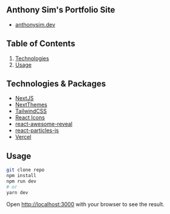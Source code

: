 ## Anthony Sim's Portfolio Site

- [anthonysim.dev](https://anthonysim.dev)

## Table of Contents

1. [Technologies](#Technologies)
2. [Usage](#Usage)

## Technologies & Packages
- [NextJS](https://nextjs.org)
- [NextThemes](https://github.com/pacocoursey/next-themes)
- [TailwindCSS](https://tailwindcss.com)
- [React Icons](https://react-icons.github.io/react-icons)
- [react-awesome-reveal](https://github.com/morellodev/react-awesome-reveal)
- [react-particles-js](https://www.npmjs.com/package/react-particles-js)
- [Vercel](https://vercel.com)

## Usage
```bash
git clone repo
npm install
npm run dev
# or
yarn dev
```

Open [http://localhost:3000](http://localhost:3000) with your browser to see the result.

